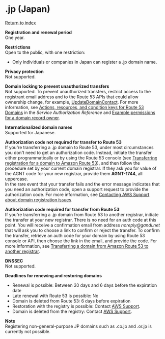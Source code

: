 # \.jp \(Japan\)<a name="jp"></a>

[Return to index](registrar-tld-list.md#index)

**Registration and renewal period**  
One year\.

**Restrictions**  
Open to the public, with one restriction:  
+ Only individuals or companies in Japan can register a \.jp domain name\.

**Privacy protection**  
Not supported\.

**Domain locking to prevent unauthorized transfers**  
Not supported\. To prevent unauthorized transfers, restrict access to the registrant email address and to the Route 53 APIs that could allow ownership change, for example, [UpdateDomainContact](https://docs.aws.amazon.com/Route53/latest/APIReference/API_domains_UpdateDomainContact.html)\. For more information, see [Actions, resources, and condition keys for Route 53 Domains](https://docs.aws.amazon.com/service-authorization/latest/reference/list_amazonroute53domains.html) in the *Service Authorization Reference* and [Example permissions for a domain record owner](access-control-managing-permissions.md#example-permissions-record-owner)\.

**Internationalized domain names**  
Supported for Japanese\.

**Authorization code not required for transfer to Route 53**  
If you're transferring a \.jp domain to Route 53, under most circumstances you don't need to get an authorization code\. Instead, initiate the transfer either programmatically or by using the Route 53 console \(see [Transferring registration for a domain to Amazon Route 53](domain-transfer-to-route-53.md)\), and then follow the procedure set by your current domain registrar\. If they ask you for value of the AGNT code for your new registrar, provide them **AGNT\-1744**, all uppercase\.  
In the rare event that your transfer fails and the error message indicates that you need an authorization code, open a support request to provide the authorization code\. For more information, see [Contacting AWS Support about domain registration issues](domain-contact-support.md)\.

**Authorization code required for transfer from Route 53**  
If you're transferring a \.jp domain from Route 53 to another registrar, initiate the transfer at your new registrar\. There is no need for an auth code at this point\. You will receive a confirmation email from address *noreply@gandi\.net* that will ask you to choose a link to confirm or reject the transfer\. To confirm the transfer, retrieve an auth code for your domain by using Route 53 console or API, then choose the link in the email, and provide the code\. For more information, see [Transferring a domain from Amazon Route 53 to another registrar](domain-transfer-from-route-53.md)\.

**DNSSEC**  
Not supported\.

**Deadlines for renewing and restoring domains**  
+ Renewal is possible: Between 30 days and 6 days before the expiration date
+ Late renewal with Route 53 is possible: No
+ Domain is deleted from Route 53: 6 days before expiration
+ Restoration with the registry is possible: Contact [AWS Support](https://docs.aws.amazon.com/Route53/latest/DeveloperGuide/domain-contact-support.html)\.
+ Domain is deleted from the registry: Contact [AWS Support](https://docs.aws.amazon.com/Route53/latest/DeveloperGuide/domain-contact-support.html)\.

**Note**  
Registering non\-general\-purpose JP domains such as \.co\.jp and \.or\.jp is currently not possible\.